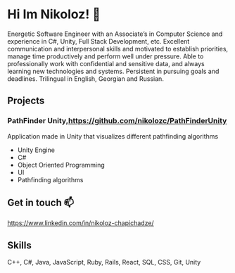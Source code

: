 # Hi Im Nikoloz! 👋
Energetic Software Engineer with an Associate’s in Computer Science and experience in C#, Unity, Full Stack Development, etc. Excellent communication and interpersonal skills and motivated to establish priorities, manage time productively and perform well under pressure. Able to professionally work with confidential and sensitive data, and always learning new technologies and systems. Persistent in pursuing goals and deadlines. Trilingual in English, Georgian and Russian.

## Projects
### **PathFinder Unity**,https://github.com/nikolozc/PathFinderUnity

Application made in Unity that visualizes different pathfinding algorithms
- Unity Engine 
- C#
- Object Oriented Programming 
- UI
- Pathfinding algorithms
 

## Get in touch 📫
https://www.linkedin.com/in/nikoloz-chapichadze/

## Skills
C++, C#, Java, JavaScript, Ruby, Rails, React, SQL, CSS, Git, Unity
